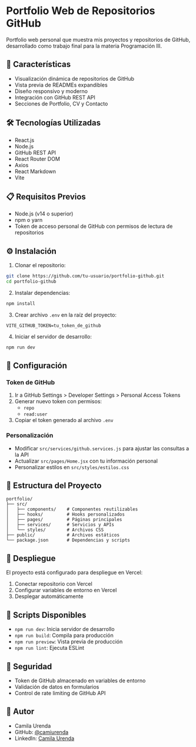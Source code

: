# Portfolio Web de Repositorios GitHub

Portfolio web personal que muestra mis proyectos y repositorios de GitHub, desarrollado como trabajo final para la materia Programación III.

## 🚀 Características

- Visualización dinámica de repositorios de GitHub
- Vista previa de READMEs expandibles
- Diseño responsivo y moderno
- Integración con GitHub REST API
- Secciones de Portfolio, CV y Contacto

## 🛠️ Tecnologías Utilizadas

- React.js
- Node.js
- GitHub REST API
- React Router DOM
- Axios
- React Markdown
- Vite

## 📋 Requisitos Previos

- Node.js (v14 o superior)
- npm o yarn
- Token de acceso personal de GitHub con permisos de lectura de repositorios

## ⚙️ Instalación

1. Clonar el repositorio:
```bash
git clone https://github.com/tu-usuario/portfolio-github.git
cd portfolio-github
```

2. Instalar dependencias:
```bash
npm install
```

3. Crear archivo `.env` en la raíz del proyecto:
```env
VITE_GITHUB_TOKEN=tu_token_de_github
```

4. Iniciar el servidor de desarrollo:
```bash
npm run dev
```

## 🔧 Configuración

### Token de GitHub

1. Ir a GitHub Settings > Developer Settings > Personal Access Tokens
2. Generar nuevo token con permisos:
   - `repo`
   - `read:user`
3. Copiar el token generado al archivo `.env`

### Personalización

- Modificar `src/services/github.services.js` para ajustar las consultas a la API
- Actualizar `src/pages/Home.jsx` con tu información personal
- Personalizar estilos en `src/styles/estilos.css`

## 📁 Estructura del Proyecto

```
portfolio/
├── src/
│   ├── components/    # Componentes reutilizables
│   ├── hooks/         # Hooks personalizados
│   ├── pages/         # Páginas principales
│   ├── services/      # Servicios y APIs
│   └── styles/        # Archivos CSS
├── public/            # Archivos estáticos
└── package.json       # Dependencias y scripts
```

## 🚀 Despliegue

El proyecto está configurado para despliegue en Vercel:

1. Conectar repositorio con Vercel
2. Configurar variables de entorno en Vercel
3. Desplegar automáticamente

## 📜 Scripts Disponibles

- `npm run dev`: Inicia servidor de desarrollo
- `npm run build`: Compila para producción
- `npm run preview`: Vista previa de producción
- `npm run lint`: Ejecuta ESLint

## 🔐 Seguridad

- Token de GitHub almacenado en variables de entorno
- Validación de datos en formularios
- Control de rate limiting de GitHub API

## 👥 Autor

- Camila Urenda
- GitHub: [@camiurenda](https://github.com/camiurenda)
- LinkedIn: [Camila Urenda](https://www.linkedin.com/in/camila-urenda-77363a137/) 
